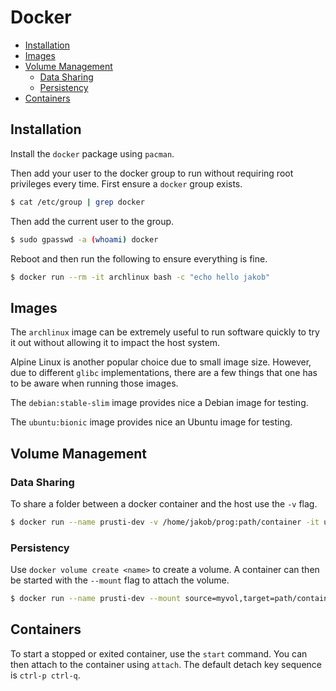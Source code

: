 # Docker

<!-- vim-markdown-toc GFM -->

* [Installation](#installation)
* [Images](#images)
* [Volume Management](#volume-management)
  - [Data Sharing](#data-sharing)
  - [Persistency](#persistency)
* [Containers](#containers)

<!-- vim-markdown-toc -->

## Installation

Install the `docker` package using `pacman`.

Then add your user to the docker group to run without requiring root privileges every time. First
ensure a `docker` group exists.

```sh
$ cat /etc/group | grep docker
```

Then add the current user to the group.

```sh
$ sudo gpasswd -a (whoami) docker
```

Reboot and then run the following to ensure everything is fine.

```sh
$ docker run --rm -it archlinux bash -c "echo hello jakob"
```

## Images

The `archlinux` image can be extremely useful to run software quickly to try it out without allowing
it to impact the host system.

Alpine Linux is another popular choice due to small image size. However, due to different `glibc`
implementations, there are a few things that one has to be aware when running those images.

The `debian:stable-slim` image provides nice a Debian image for testing.

The `ubuntu:bionic` image provides nice an Ubuntu image for testing.

## Volume Management

### Data Sharing

To share a folder between a docker container and the host use the `-v` flag.

```sh
$ docker run --name prusti-dev -v /home/jakob/prog:path/container -it ubuntu:bionic bash
```

### Persistency

Use `docker volume create <name>` to create a volume. A container can then be started with the
`--mount` flag to attach the volume.

```sh
$ docker run --name prusti-dev --mount source=myvol,target=path/container -it ubuntu:bionic bash
```

## Containers

To start a stopped or exited container, use the `start` command. You can then attach to the
container using `attach`. The default detach key sequence is `ctrl-p ctrl-q`.
